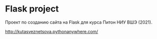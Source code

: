 # Flask project
Проект по созданию сайта на Flask для курса Питон НИУ ВШЭ (2021).

http://kutasveznetsova.pythonanywhere.com/
